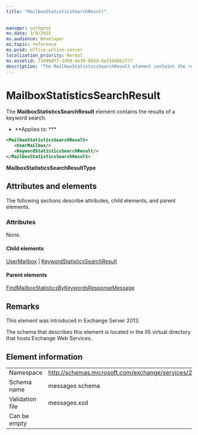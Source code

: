 ```yaml
---
title: "MailboxStatisticsSearchResult"
 
 
manager: sethgros
ms.date: 3/9/2015
ms.audience: Developer
ms.topic: reference
ms.prod: office-online-server
localization_priority: Normal
ms.assetid: 73499df7-3d50-4e39-895d-6e15dd8b2777
description: "The MailboxStatisticsSearchResult element contains the results of a keyword search."
---
```


# MailboxStatisticsSearchResult

The **MailboxStatisticsSearchResult** element contains the results of a keyword search. 
  
 * **Applies to: *** 
  
```XML
<MailboxStatisticsSearchResult>
   <UserMailbox/>
   <KeywordStatisticsSearchResult/>
</MailboxStatisticsSearchResult>
```

 **MailboxStatisticsSearchResultType**
## Attributes and elements

The following sections describe attributes, child elements, and parent elements.
  
### Attributes

None.
  
#### Child elements

[UserMailbox](usermailbox.md) | [KeywordStatisticsSearchResult](keywordstatisticssearchresult.md)
  
#### Parent elements

[FindMailboxStatisticsByKeywordsResponseMessage](findmailboxstatisticsbykeywordsresponsemessage.md)
  
## Remarks

This element was introduced in Exchange Server 2013.
  
The schema that describes this element is located in the IIS virtual directory that hosts Exchange Web Services.
  
## Element information

|||
|:-----|:-----|
|Namespace  <br/> |http://schemas.microsoft.com/exchange/services/2006/messages  <br/> |
|Schema name  <br/> |messages schema  <br/> |
|Validation file  <br/> |messages.xsd  <br/> |
|Can be empty  <br/> ||
   

